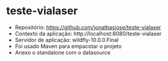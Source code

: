 # teste-vialaser

- Repositório: https://github.com/jonathasjose/teste-vialaser
- Contexto da aplicação: http://localhost:8080/teste-vialaser
- Servidor de aplicação: wildfly-10.0.0.Final
- Foi usado Maven para empacotar o projeto
- Anexo o standalone com o datasource

